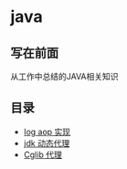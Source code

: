 # java
## 写在前面
从工作中总结的JAVA相关知识
## 目录
* [log aop 实现](https://github.com/damon1995/java/tree/master/work/src/main/java/com/work/logaop)
* [jdk 动态代理](https://github.com/damon1995/java/tree/master/work/src/main/java/com/work/proxy)
* [Cglib 代理](https://github.com/damon1995/java/tree/master/work/src/main/java/com/work/cglib)
